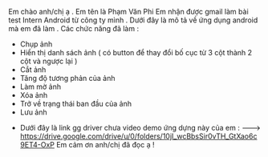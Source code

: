 Em chào anh/chị ạ . Em tên là Phạm Văn Phi 
Em nhận được gmail làm bài test Intern Android từ công ty mình .
Dưới đây là mô tả về ứng dụng android mà em đã làm .
Các chức năng đã làm : 
+ Chụp ảnh
+ Hiển thị danh sách ảnh ( có button để thay đổi bố cục từ 3 cột thành 2 cột và ngược lại )
+ Cắt ảnh
+ Tăng độ tương phản của ảnh
+ Làm mờ ảnh
+ Xóa ảnh
+ Trở về trạng thái ban đầu của ảnh
+ Lưu ảnh
- Dưới đây là link gg driver chưa video demo ứng dựng này của em :
--->  https://drive.google.com/drive/u/0/folders/10jI_wcBbsSir0vTH_GtXao6c9ET4-OxP
Em cảm ơn anh/chị đã đọc ạ !
